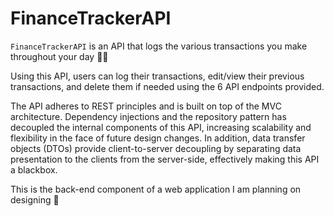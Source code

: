 # FinanceTrackerAPI

`FinanceTrackerAPI` is an API that logs the various transactions you make throughout your day 💸✅

Using this API, users can log their transactions, edit/view their previous transactions, and delete them if needed using the 6 API endpoints provided.

The API adheres to REST principles and is built on top of the MVC architecture. Dependency injections and the repository pattern has decoupled 
the internal components of this API, increasing scalability and flexibility in the face of future design changes. In addition, data transfer objects (DTOs)
provide client-to-server decoupling by separating data presentation to the clients from the server-side, effectively making this API a blackbox.

This is the back-end component of a web application I am planning on designing 🤗







